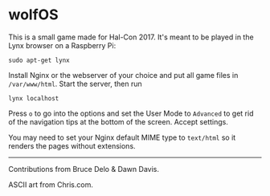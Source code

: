 # wolfOS

This is a small game made for Hal-Con 2017. It's meant to be played in the Lynx browser on a Raspberry Pi:

`sudo apt-get lynx`

Install Nginx or the webserver of your choice and put all game files in `/var/www/html`. Start the server, then run

`lynx localhost`

Press `o` to go into the options and set the User Mode to `Advanced` to get rid of the navigation tips at the bottom of the screen. Accept settings.

You may need to set your Nginx default MIME type to `text/html` so it renders the pages without extensions.

-------------------------------------------

Contributions from Bruce Delo & Dawn Davis.

ASCII art from Chris.com.
